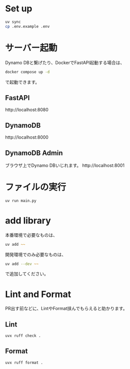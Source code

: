 # Set up 
```zsh
uv sync
cp .env.example .env
```

# サーバー起動
Dynamo DBと繋げたり、DockerでFastAPI起動する場合は、

```zsh
docker compose up -d
```
で起動できます。

## FastAPI
http://localhost:8080

## DynamoDB
http://localhost:8000

## DynamoDB Admin 
ブラウザ上でDynamo DBいじれます。
http://localhost:8001




# ファイルの実行
```zsh
uv run main.py
```

# add library
本番環境で必要なものは、
```zsh
uv add ~~
```

開発環境でのみ必要なものは、
```zsh
uv add --dev ~~
```

で追加してください。

# Lint and Format
PR出す前などに、LintやFormat挟んでもらえると助かります。

## Lint 
```zsh
uvx ruff check .
```

## Format
```zsh
uvx ruff format .
```


